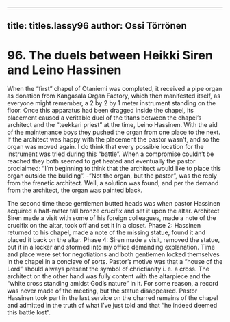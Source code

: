 
---

title: titles.lassy96
author: Ossi Törrönen
---


    
# 96. The duels between Heikki Siren and Leino Hassinen
When the “first” chapel of Otaniemi was completed, it received a pipe organ as donation from Kangasala Organ Factory, which then manifested itself, as everyone might remember, a 2 by 2 by 1 meter instrument standing on the floor. Once this apparatus had been dragged inside the chapel, its placement caused a veritable duel of the titans between the chapel’s architect and the “teekkari priest” at the time, Leino Hassinen.  With the aid of the maintenance boys they pushed the organ from one place to the next. If the architect was happy with the placement the pastor wasn’t, and so the organ was moved again. I do think that every possible location for the instrument was tried during this “battle”. When a compromise couldn’t be reached they both seemed to get heated and eventually the pastor proclaimed: “I’m beginning to think that the architect would like to place this organ outside the building”. -”Not the organ, but the pastor”, was the reply from the frenetic architect. Well, a solution was found, and per the demand from the architect, the organ was painted black.

The second time these gentlemen butted heads was when pastor Hassinen acquired a half-meter tall bronze crucifix and set it upon the altar. Architect Siren made a visit with some of his foreign colleagues, made a note of the crucifix on the altar, took off and set it in a closet. Phase 2: Hassinen returned to his chapel, made a note of the missing statue, found it and placed it back on the altar. Phase 4: Siren made a visit, removed the statue, put it in a locker and stormed into my office demanding explanation. Time and place were set for negotiations and both gentlemen locked themselves in the chapel in a conclave of sorts. Pastor’s motive was that a “house of the Lord” should always present the symbol of chrictianity i. e. a cross. The architect on the other hand was fully content with the altarpiece and the “white cross standing amidst God’s nature” in it. For some reason, a record was never made of the meeting, but the statue disappeared. Pastor Hassinen took part in the last service on the charred remains of the chapel and admitted in the truth of what I’ve just told and that “he indeed deemed this battle lost”.
